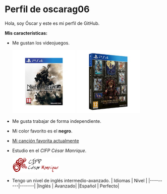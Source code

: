 # Perfil de oscarag06
Hola, soy Óscar y este es mi perfil de GitHub.

**Mis características:**
- Me gustan los videojuegos.

   <img width='200px' src=https://github.com/oscarag06/oscarag06/blob/main/juego-sony-ps4-nier-automata-edicion-goty.jpg />
   <img width='200px' src=https://github.com/oscarag06/oscarag06/blob/main/1540-1.jpg />
- Me gusta trabajar de forma independiente.
- Mi color favorito es el **negro**.
- [Mi canción favorita actualmente](https://youtu.be/O4QN_4ssuLE?feature=shared)
- Estudio en el *CIFP César Manrique*.

  <img width='150px' src=https://github.com/oscarag06/oscarag06/blob/main/LogoCMTransparente-BrilloExt.png />
- Tengo un nivel de inglés intermedio-avanzado.
  | Idiomas | Nivel |
  |---------|-------|
  |Inglés   | Avanzado|
  |Español  | Perfecto|
